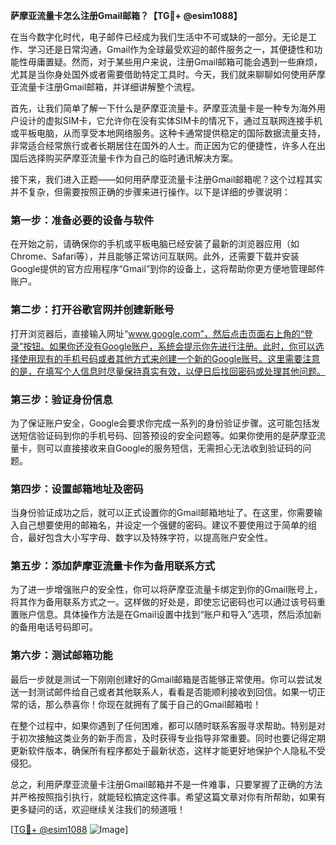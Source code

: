 **萨摩亚流量卡怎么注册Gmail邮箱？【TG💪+ @esim1088】**

在当今数字化时代，电子邮件已经成为我们生活中不可或缺的一部分。无论是工作、学习还是日常沟通，Gmail作为全球最受欢迎的邮件服务之一，其便捷性和功能性毋庸置疑。然而，对于某些用户来说，注册Gmail邮箱可能会遇到一些麻烦，尤其是当你身处国外或者需要借助特定工具时。今天，我们就来聊聊如何使用萨摩亚流量卡注册Gmail邮箱，并详细讲解整个流程。

首先，让我们简单了解一下什么是萨摩亚流量卡。萨摩亚流量卡是一种专为海外用户设计的虚拟SIM卡，它允许你在没有实体SIM卡的情况下，通过互联网连接手机或平板电脑，从而享受本地网络服务。这种卡通常提供稳定的国际数据流量支持，非常适合经常旅行或者长期居住在国外的人士。而正因为它的便捷性，许多人在出国后选择购买萨摩亚流量卡作为自己的临时通讯解决方案。

接下来，我们进入正题——如何用萨摩亚流量卡注册Gmail邮箱呢？这个过程其实并不复杂，但需要按照正确的步骤来进行操作。以下是详细的步骤说明：

### 第一步：准备必要的设备与软件

在开始之前，请确保你的手机或平板电脑已经安装了最新的浏览器应用（如Chrome、Safari等），并且能够正常访问互联网。此外，还需要下载并安装Google提供的官方应用程序“Gmail”到你的设备上，这将帮助你更方便地管理邮件账户。

### 第二步：打开谷歌官网并创建新账号

打开浏览器后，直接输入网址“www.google.com”，然后点击页面右上角的“登录”按钮。如果你还没有Google账户，系统会提示你先进行注册。此时，你可以选择使用现有的手机号码或者其他方式来创建一个新的Google账号。这里需要注意的是，在填写个人信息时尽量保持真实有效，以便日后找回密码或处理其他问题。

### 第三步：验证身份信息

为了保证账户安全，Google会要求你完成一系列的身份验证步骤。这可能包括发送短信验证码到你的手机号码、回答预设的安全问题等。如果你使用的是萨摩亚流量卡，则可以直接接收来自Google的服务短信，无需担心无法收到验证码的问题。

### 第四步：设置邮箱地址及密码

当身份验证成功之后，就可以正式设置你的Gmail邮箱地址了。在这里，你需要输入自己想要使用的邮箱名，并设定一个强健的密码。建议不要使用过于简单的组合，最好包含大小写字母、数字以及特殊字符，以提高账户安全性。

### 第五步：添加萨摩亚流量卡作为备用联系方式

为了进一步增强账户的安全性，你可以将萨摩亚流量卡绑定到你的Gmail账号上，将其作为备用联系方式之一。这样做的好处是，即使忘记密码也可以通过该号码重置账户信息。具体操作方法是在Gmail设置中找到“账户和导入”选项，然后添加新的备用电话号码即可。

### 第六步：测试邮箱功能

最后一步就是测试一下刚刚创建好的Gmail邮箱是否能够正常使用。你可以尝试发送一封测试邮件给自己或者其他联系人，看看是否能顺利接收到回信。如果一切正常的话，那么恭喜你！你现在就拥有了属于自己的Gmail邮箱啦！

在整个过程中，如果你遇到了任何困难，都可以随时联系客服寻求帮助。特别是对于初次接触这类业务的新手而言，及时获得专业指导非常重要。同时也要记得定期更新软件版本，确保所有程序都处于最新状态，这样才能更好地保护个人隐私不受侵犯。

总之，利用萨摩亚流量卡注册Gmail邮箱并不是一件难事，只要掌握了正确的方法并严格按照指引执行，就能轻松搞定这件事。希望这篇文章对你有所帮助，如果有更多疑问的话，欢迎继续关注我们的频道哦！

[[TG💪+ @esim1088](https://t.me/s/esim1088) ![Image](https://i.postimg.cc/4NQfJmqS/Snipaste-2025-05-13-00-14-12.png)]